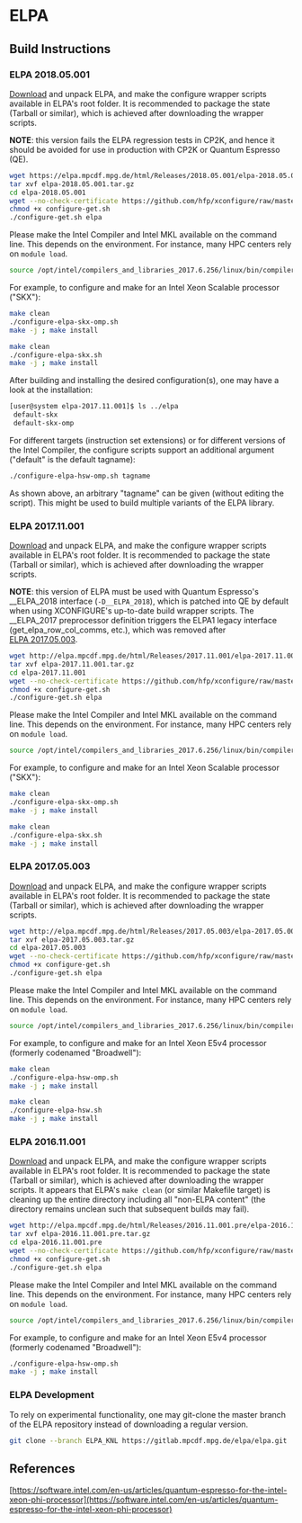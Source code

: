 # ELPA<a name="eigenvalue-solvers-for-petaflop-applications-elpa"></a>

## Build Instructions

### ELPA 2018.05.001

[Download](http://elpa.mpcdf.mpg.de/elpa-tar-archive) and unpack ELPA, and make the configure wrapper scripts available in ELPA's root folder. It is recommended to package the state (Tarball or similar), which is achieved after downloading the wrapper scripts.

**NOTE**: this version fails the ELPA regression tests in CP2K, and hence it should be avoided for use in production with CP2K or Quantum Espresso (QE).

```bash
wget https://elpa.mpcdf.mpg.de/html/Releases/2018.05.001/elpa-2018.05.001.tar.gz
tar xvf elpa-2018.05.001.tar.gz
cd elpa-2018.05.001
wget --no-check-certificate https://github.com/hfp/xconfigure/raw/master/configure-get.sh
chmod +x configure-get.sh
./configure-get.sh elpa
```

Please make the Intel Compiler and Intel&#160;MKL available on the command line. This depends on the environment. For instance, many HPC centers rely on `module load`.

```bash
source /opt/intel/compilers_and_libraries_2017.6.256/linux/bin/compilervars.sh intel64
```

For example, to configure and make for an Intel Xeon Scalable processor ("SKX"):

```bash
make clean
./configure-elpa-skx-omp.sh
make -j ; make install

make clean
./configure-elpa-skx.sh
make -j ; make install
```

After building and installing the desired configuration(s), one may have a look at the installation:

```bash
[user@system elpa-2017.11.001]$ ls ../elpa
 default-skx
 default-skx-omp
```

For different targets (instruction set extensions) or for different versions of the Intel Compiler, the configure scripts support an additional argument ("default" is the default tagname):

```bash
./configure-elpa-hsw-omp.sh tagname
```

As shown above, an arbitrary "tagname" can be given (without editing the script). This might be used to build multiple variants of the ELPA library.

### ELPA 2017.11.001

[Download](http://elpa.mpcdf.mpg.de/elpa-tar-archive) and unpack ELPA, and make the configure wrapper scripts available in ELPA's root folder. It is recommended to package the state (Tarball or similar), which is achieved after downloading the wrapper scripts.

**NOTE**: this version of ELPA must be used with Quantum Espresso's __ELPA_2018 interface (`-D__ELPA_2018`), which is patched into QE by default when using XCONFIGURE's up-to-date build wrapper scripts. The __ELPA_2017 preprocessor definition triggers the ELPA1 legacy interface (get_elpa_row_col_comms, etc.), which was removed after [ELPA&#160;2017.05.003](#elpa-201705003).

```bash
wget http://elpa.mpcdf.mpg.de/html/Releases/2017.11.001/elpa-2017.11.001.tar.gz
tar xvf elpa-2017.11.001.tar.gz
cd elpa-2017.11.001
wget --no-check-certificate https://github.com/hfp/xconfigure/raw/master/configure-get.sh
chmod +x configure-get.sh
./configure-get.sh elpa
```

Please make the Intel Compiler and Intel&#160;MKL available on the command line. This depends on the environment. For instance, many HPC centers rely on `module load`.

```bash
source /opt/intel/compilers_and_libraries_2017.6.256/linux/bin/compilervars.sh intel64
```

For example, to configure and make for an Intel Xeon Scalable processor ("SKX"):

```bash
make clean
./configure-elpa-skx-omp.sh
make -j ; make install

make clean
./configure-elpa-skx.sh
make -j ; make install
```

### ELPA 2017.05.003

[Download](http://elpa.mpcdf.mpg.de/elpa-tar-archive) and unpack ELPA, and make the configure wrapper scripts available in ELPA's root folder. It is recommended to package the state (Tarball or similar), which is achieved after downloading the wrapper scripts.

```bash
wget http://elpa.mpcdf.mpg.de/html/Releases/2017.05.003/elpa-2017.05.003.tar.gz
tar xvf elpa-2017.05.003.tar.gz
cd elpa-2017.05.003
wget --no-check-certificate https://github.com/hfp/xconfigure/raw/master/configure-get.sh
chmod +x configure-get.sh
./configure-get.sh elpa
```

Please make the Intel Compiler and Intel&#160;MKL available on the command line. This depends on the environment. For instance, many HPC centers rely on `module load`.

```bash
source /opt/intel/compilers_and_libraries_2017.6.256/linux/bin/compilervars.sh intel64
```

For example, to configure and make for an Intel Xeon&#160;E5v4 processor (formerly codenamed "Broadwell"):

```bash
make clean
./configure-elpa-hsw-omp.sh
make -j ; make install

make clean
./configure-elpa-hsw.sh
make -j ; make install
```

### ELPA 2016.11.001

[Download](http://elpa.mpcdf.mpg.de/elpa-tar-archive) and unpack ELPA, and make the configure wrapper scripts available in ELPA's root folder. It is recommended to package the state (Tarball or similar), which is achieved after downloading the wrapper scripts. It appears that ELPA's `make clean` (or similar Makefile target) is cleaning up the entire directory including all "non-ELPA content" (the directory remains unclean such that subsequent builds may fail).

```bash
wget http://elpa.mpcdf.mpg.de/html/Releases/2016.11.001.pre/elpa-2016.11.001.pre.tar.gz
tar xvf elpa-2016.11.001.pre.tar.gz
cd elpa-2016.11.001.pre
wget --no-check-certificate https://github.com/hfp/xconfigure/raw/master/configure-get.sh
chmod +x configure-get.sh
./configure-get.sh elpa
```

Please make the Intel Compiler and Intel&#160;MKL available on the command line. This depends on the environment. For instance, many HPC centers rely on `module load`.

```bash
source /opt/intel/compilers_and_libraries_2017.6.256/linux/bin/compilervars.sh intel64
```

For example, to configure and make for an Intel Xeon E5v4 processor (formerly codenamed "Broadwell"):

```bash
./configure-elpa-hsw-omp.sh
make -j ; make install
```

### ELPA Development

To rely on experimental functionality, one may git-clone the master branch of the ELPA repository instead of downloading a regular version.

```bash
git clone --branch ELPA_KNL https://gitlab.mpcdf.mpg.de/elpa/elpa.git
```

## References

[https://software.intel.com/en-us/articles/quantum-espresso-for-the-intel-xeon-phi-processor](https://software.intel.com/en-us/articles/quantum-espresso-for-the-intel-xeon-phi-processor)


